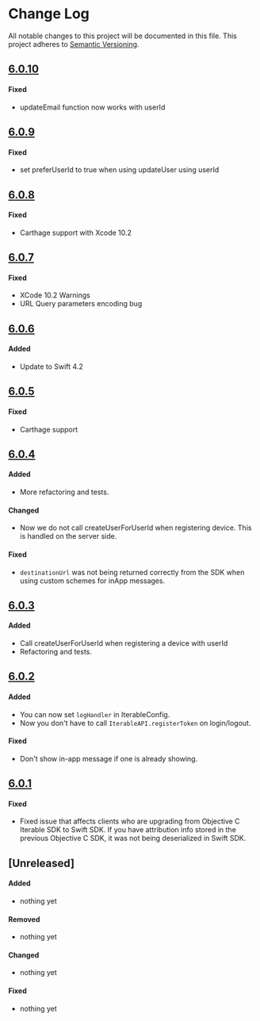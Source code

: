 # Change Log
All notable changes to this project will be documented in this file.
This project adheres to [Semantic Versioning](http://semver.org/).

## [6.0.10](https://github.com/Iterable/swift-sdk/releases/tag/6.0.10)
#### Fixed
- updateEmail function now works with userId

## [6.0.9](https://github.com/Iterable/swift-sdk/releases/tag/6.0.9)
#### Fixed
- set preferUserId to true when using updateUser using userId

## [6.0.8](https://github.com/Iterable/swift-sdk/releases/tag/6.0.8)
#### Fixed
- Carthage support with Xcode 10.2

## [6.0.7](https://github.com/Iterable/swift-sdk/releases/tag/6.0.7)
#### Fixed
- XCode 10.2 Warnings
- URL Query parameters encoding bug

## [6.0.6](https://github.com/Iterable/swift-sdk/releases/tag/6.0.6)
#### Added
- Update to Swift 4.2

## [6.0.5](https://github.com/Iterable/swift-sdk/releases/tag/6.0.5)
#### Fixed
- Carthage support

## [6.0.4](https://github.com/Iterable/swift-sdk/releases/tag/6.0.4)
#### Added
- More refactoring and tests.

#### Changed
- Now we do not call createUserForUserId when registering device. This is handled on the server side.

#### Fixed
- `destinationUrl` was not being returned correctly from the SDK when using custom schemes for inApp messages.


## [6.0.3](https://github.com/Iterable/swift-sdk/releases/tag/6.0.3)
#### Added
- Call createUserForUserId when registering a device with userId
- Refactoring and tests.


## [6.0.2](https://github.com/Iterable/swift-sdk/releases/tag/6.0.2)
#### Added
- You can now set `logHandler` in IterableConfig.
- Now you don't have to call `IterableAPI.registerToken` on login/logout.


#### Fixed
- Don't show in-app message if one is already showing.


## [6.0.1](https://github.com/Iterable/swift-sdk/releases/tag/6.0.1)

#### Fixed
- Fixed issue that affects clients who are upgrading from Objective C Iterable SDK to Swift SDK. If you have attribution info stored in the previous Objective C SDK, it was not being deserialized in Swift SDK.

## [Unreleased]
#### Added
- nothing yet

#### Removed
- nothing yet

#### Changed
- nothing yet

#### Fixed
- nothing yet

